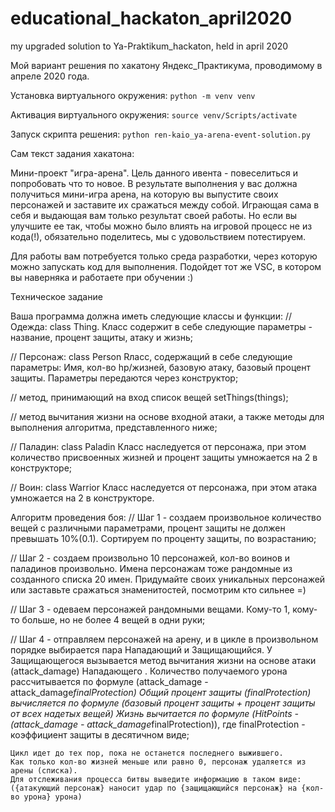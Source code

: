 # educational_hackaton_april2020
my upgraded solution to Ya-Praktikum_hackaton, held in april 2020

Мой вариант решения по хакатону Яндекс_Практикума, проводимому в апреле 2020 года.

Установка виртуального окружения:
`python -m venv venv`

Активация виртуального окружения:
`source venv/Scripts/activate`

Запуск скрипта решения:
`python ren-kaio_ya-arena-event-solution.py`


Сам текст задания хакатона:

Мини-проект "игра-арена".
Цель данного ивента - повеселиться и попробовать что то новое. 
В результате выполнения у вас должна получиться мини-игра арена, на которую вы выпустите своих 
персонажей и заставите их сражаться между собой. Играющая сама в себя и выдающая вам только результат своей работы. 
Но если вы улучшите ее так, чтобы можно было влиять на игровой процесс не из кода(!), обязательно поделитесь, мы с удовольствием потестируем. 

Для работы вам потребуется только среда разработки, через которую можно запускать код для выполнения. 
Подойдет тот же VSC, в котором вы наверняка и работаете при обучении :)


Техническое задание

Ваша программа должна иметь следующие классы и функции: 
// Одежда: class Thing. 
    Класс содержит в себе следующие параметры - название, процент защиты, атаку и жизнь;

// Персонаж: class Person 
    Rласс, содержащий в себе следующие параметры: 
    Имя, кол-во hp/жизней, базовую атаку, базовый процент защиты. Параметры передаются через конструктор;

// метод, принимающий на вход список вещей setThings(things);

// метод вычитания жизни на основе входной атаки, а также методы для выполнения алгоритма, представленного ниже;

// Паладин: class Paladin 
    Класс наследуется от персонажа, при этом количество присвоенных жизней и процент защиты умножается на 2 в конструкторе;

// Воин: class Warrior 
    Класс наследуется от персонажа, при этом атака умножается на 2 в конструкторе.

Алгоритм проведения боя:
// Шаг 1 - создаем произвольное количество вещей с различными параметрами, процент защиты не должен превышать 10%(0.1). 
    Сортируем по проценту защиты, по возрастанию;

// Шаг 2 - создаем произвольно 10 персонажей, кол-во воинов и паладинов произвольно. 
    Имена персонажам тоже рандомные из созданного списка 20 имен. 
    Придумайте своих уникальных персонажей или заставьте сражаться знаменитостей, посмотрим кто сильнее =) 

// Шаг 3 - одеваем персонажей рандомными вещами. 
    Кому-то 1, кому-то больше, но не более 4 вещей в одни руки;

// Шаг 4 - отправляем персонажей на арену, и в цикле в произвольном порядке выбирается пара Нападающий и Защищающийся.
    У Защищающегося вызывается метод вычитания жизни на основе атаки (attack_damage) Нападающего . 
    Количество получаемого урона рассчитывается по формуле (attack_damage - attack_damage*finalProtection)
    Общий процент защиты (finalProtection) вычисляется по формуле (базовый процент защиты + процент защиты от всех надетых вещей)
    Жизнь вычитается по формуле (HitPoints - (attack_damage - attack_damage*finalProtection)), где finalProtection - коэффициент защиты в десятичном виде;

    Цикл идет до тех пор, пока не останется последнего выжившего. 
    Как только кол-во жизней меньше или равно 0, персонаж удаляется из арены (списка). 
    Для отслеживания процесса битвы выведите информацию в таком виде: ({атакующий персонаж} наносит удар по {защищающийся персонаж} на {кол-во урона} урона)
